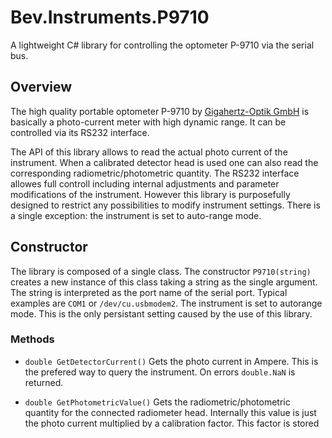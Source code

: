 # Bev.Instruments.P9710

A lightweight C# library for controlling the optometer P-9710 via the serial bus.

## Overview

The high quality portable optometer P-9710 by [Gigahertz-Optik GmbH](https://www.gigahertz-optik.com/) is basically a photo-current meter with high dynamic range. It can be controlled via its RS232 interface.

The API of this library allows to read the actual photo current of the instrument. When a calibrated detector head is used one can also read the corresponding radiometric/photometric quantity. The RS232 interface allowes full controll including internal adjustments and parameter modifications of the instrument. However this library is purposefully designed to restrict any possibilities to modify instrument settings. There is a single exception: the instrument is set to auto-range mode.
## Constructor

The library is composed of a single class. The constructor `P9710(string)` creates a new instance of this class taking a string as the single argument. The string is interpreted as the port name of the serial port. Typical examples are `COM1` or `/dev/cu.usbmodem2`. The instrument is set to autorange mode. This is the only persistant setting caused by the use of this library.

### Methods

* `double GetDetectorCurrent()`
Gets the photo current in Ampere. This is the prefered way to query the instrument. On errors `double.NaN` is returned.
 
* `double GetPhotometricValue()`
Gets the radiometric/photometric quantity for the connected radiometer head. Internally this value is just the photo current multiplied by a calibration factor. This factor is stored in the head's connector and transfered to the optometer on power-on. On errors `double.NaN` is returned.
Error-prone! Might be depricated in future releases!
 
* `MeasurementRange GetMeasurementRange()`
Gets the actual measurement range (for detector current). The possible ranges are defined in the manual. The returned range is valid only for the very moment of the call. A previous or subsequent call to `GetDetectorCurrent()` may be performed in a differen range. This is the consequence of the auto-range functionality. This method is usefull for the detector current only!

* `MeasurementRange EstimateMeasurementRange(double)`
The measurement range is estimated from a current value passed to the method. No comunication with the instrument is initiated during the call. If the instrument is in fixed range mode, the returned range might be wrong. This method is usefull for the detector current only!

* `double GetMeasurementUncertainty(double)`
The measurement uncertainty as specified by the manufacturer for a valid calibrated instrument is returned. The measurement range is estimated as  before. This method is usefull for the detector current only!

* `double GetMeasurementUncertainty(double, MeasurementRange)`
Same as above for a fixed measurement range. This method is usefull for the detector current only!
 
### Properties

All properties are getters only.

* `InstrumentManufacturer`
Returns the string "Gigahertz-Optik".

* `InstrumentType`
Returns a string of the instrument designation.

* `InstrumentSerialNumber`
Returns the unique serial number of the instrument as a string. Usually this number is different from the serial number printed on the instrument case.

* `InstrumentFirmwareVersion`
Returns a string for the firmware version.

* `InstrumentID`
Returns a combination of the previous properties which unambiguously identifies the instrument (hopefully).

* `InstrumentBatteryLevel`
Returns the percentage of the actual battery capacity. Always 100 with plug-in power supply connected.

* `DevicePort`
The port name as passed to the constructor.

* `DetectorID`
Returns a string identifing the detector head connected.

* `PhotometricUnit`
Returns the symbol of the measurement unit. This unit is used for the value returned by `GetPhotometricValue()`. Error-prone! Might be depricated in future releases!

* `DetectorCalibrationFactor`
Returns calibration factor for the detector head used. Error-prone! Might be depricated in future releases!

## Notes

Once instantiated, it is not possible to modify the object's `DevicePort`. However swaping  instruments on the same port can work. Properties like `InstrumentID` will reflect the actual instrument.

With the low level, yet powerful method `string Query(string)` one can gain full control over the instrument. It is declared private in this library to restrict potential danger. You can declare it public if you are brave enough.

## Usage

The following code fragment of a simple program shows the use of this class.


```cs
using Bev.Instruments.P9710;
using System;

namespace PhotoPlayground
{
    class MainClass
    {
        public static void Main(string[] args)
        {
            var optometer = new P9710("COM1");

            Console.WriteLine($"Instrument: {optometer.InstrumentID}");
            Console.WriteLine($"Detector:   {optometer.DetectorID}");
            Console.WriteLine($"CalFactor:  {optometer.DetectorCalibrationFactor} A/{optometer.PhotometricUnit}"); 
            Console.WriteLine($"Battery:    {optometer.InstrumentBatteryLevel} %");
            Console.WriteLine();
            
            for (int i = 0; i < 10; i++)
            {
                double current = optometer.GetDetectorCurrent();
                Console.WriteLine($"{i,3} : {current} A   (Measurement range: {optometer.GetMeasurementRange()})");
            }
        }
    }
}
```
